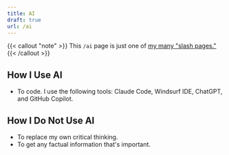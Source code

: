```yaml
---
title: AI
draft: true
url: /ai
---
```

{{< callout "note" >}}
This `/ai` page is just one of [my many "slash pages."](/slashes)
{{< /callout >}}

## How I Use AI

- To code. I use the following tools: Claude Code, Windsurf IDE, ChatGPT, and GitHub Copilot.

## How I Do Not Use AI

- To replace my own critical thinking.
- To get any factual information that's important.